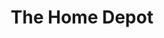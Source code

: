 ---
title: "The Home Depot"
url: /lafayette/the-home-depot-ambassador-caffery-boulevard/
shop: doityourself
---